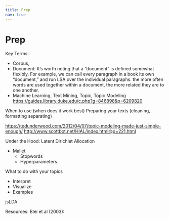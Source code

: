```yaml
---
title: Prep
nav: true
---
```


# Prep

Key Terms:
- Corpus, 
- Document: It’s worth noting that a “document” is defined somewhat flexibly. For example, we can call every paragraph in a book its own “document,” and run LSA over the individual paragraphs. the more often words are used together within a document, the more related they are to one another.
- Machine Learning, Text Mining, Topic, Topic Modeling
https://guides.library.duke.edu/c.php?g=846898&p=6209820

When to use (when does it work best)
Preparing your texts (cleaning, formatting separating)

https://tedunderwood.com/2012/04/07/topic-modeling-made-just-simple-enough/
http://www.scottbot.net/HIAL/index.html@p=221.html

Under the Hood: Latent Dirichlet Allocation
- Mallet
    - Stopwords
    - Hyperparameters

What to do with your topics
- Interpret
- Visualize
- Examples

jsLDA

Resources:
Blei et al (2003):